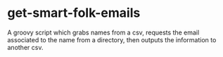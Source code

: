 # get-smart-folk-emails
A groovy script which grabs names from a csv, requests the email associated to the name from a directory, then outputs the information to another csv.
